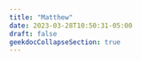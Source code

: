 ```yaml
---
title: "Matthew"
date: 2023-03-28T10:50:31-05:00
draft: false
geekdocCollapseSection: true
---
```


